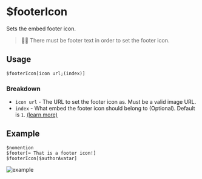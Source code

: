 # $footerIcon
Sets the embed footer icon.
> 🧙‍♂️ There must be footer text in order to set the footer icon.

## Usage
```
$footerIcon[icon url;(index)]
```

### Breakdown
- `icon url` - The URL to set the footer icon as. Must be a valid image URL.
- `index` - What embed the footer icon should belong to (Optional). Default is `1`. [(learn more)](../resources/embedIndexes.md)

## Example
```
$nomention
$footer[⬅️ That is a footer icon!]
$footerIcon[$authorAvatar]
```

![example](https://user-images.githubusercontent.com/69215413/123020288-1544f180-d3a0-11eb-9378-3e83e1d1cb60.png)
